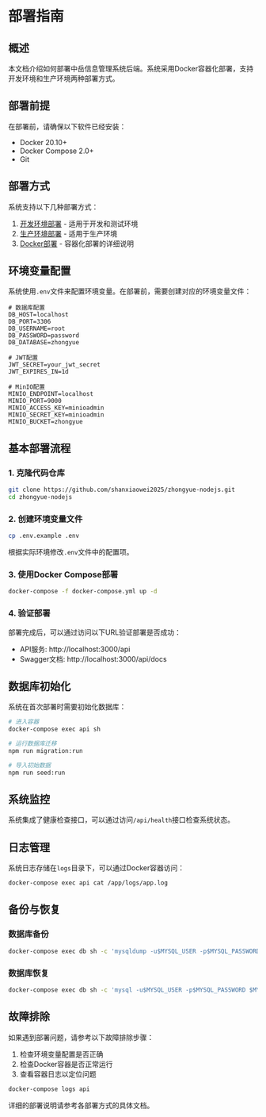# 部署指南

## 概述

本文档介绍如何部署中岳信息管理系统后端。系统采用Docker容器化部署，支持开发环境和生产环境两种部署方式。

## 部署前提

在部署前，请确保以下软件已经安装：

- Docker 20.10+
- Docker Compose 2.0+
- Git

## 部署方式

系统支持以下几种部署方式：

1. [开发环境部署](./development) - 适用于开发和测试环境
2. [生产环境部署](./production) - 适用于生产环境
3. [Docker部署](./docker) - 容器化部署的详细说明

## 环境变量配置

系统使用`.env`文件来配置环境变量。在部署前，需要创建对应的环境变量文件：

```
# 数据库配置
DB_HOST=localhost
DB_PORT=3306
DB_USERNAME=root
DB_PASSWORD=password
DB_DATABASE=zhongyue

# JWT配置
JWT_SECRET=your_jwt_secret
JWT_EXPIRES_IN=1d

# MinIO配置
MINIO_ENDPOINT=localhost
MINIO_PORT=9000
MINIO_ACCESS_KEY=minioadmin
MINIO_SECRET_KEY=minioadmin
MINIO_BUCKET=zhongyue
```

## 基本部署流程

### 1. 克隆代码仓库

```bash
git clone https://github.com/shanxiaowei2025/zhongyue-nodejs.git
cd zhongyue-nodejs
```

### 2. 创建环境变量文件

```bash
cp .env.example .env
```

根据实际环境修改`.env`文件中的配置项。

### 3. 使用Docker Compose部署

```bash
docker-compose -f docker-compose.yml up -d
```

### 4. 验证部署

部署完成后，可以通过访问以下URL验证部署是否成功：

- API服务: http://localhost:3000/api
- Swagger文档: http://localhost:3000/api/docs

## 数据库初始化

系统在首次部署时需要初始化数据库：

```bash
# 进入容器
docker-compose exec api sh

# 运行数据库迁移
npm run migration:run

# 导入初始数据
npm run seed:run
```

## 系统监控

系统集成了健康检查接口，可以通过访问`/api/health`接口检查系统状态。

## 日志管理

系统日志存储在`logs`目录下，可以通过Docker容器访问：

```bash
docker-compose exec api cat /app/logs/app.log
```

## 备份与恢复

### 数据库备份

```bash
docker-compose exec db sh -c 'mysqldump -u$MYSQL_USER -p$MYSQL_PASSWORD $MYSQL_DATABASE > /backup/backup_$(date +%Y%m%d).sql'
```

### 数据库恢复

```bash
docker-compose exec db sh -c 'mysql -u$MYSQL_USER -p$MYSQL_PASSWORD $MYSQL_DATABASE < /backup/backup_20230101.sql'
```

## 故障排除

如果遇到部署问题，请参考以下故障排除步骤：

1. 检查环境变量配置是否正确
2. 检查Docker容器是否正常运行
3. 查看容器日志以定位问题

```bash
docker-compose logs api
```

详细的部署说明请参考各部署方式的具体文档。 